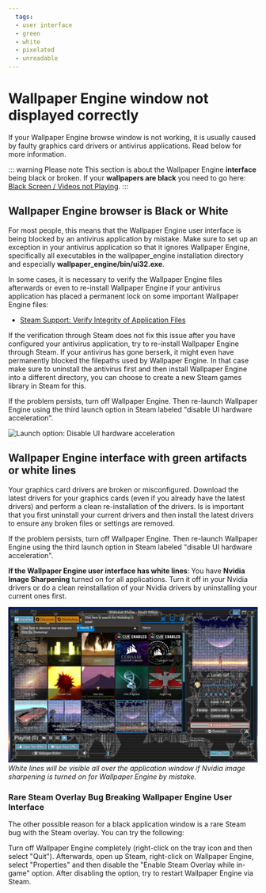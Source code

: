 ```yaml
---
  tags:
  - user interface
  - green
  - white
  - pixelated
  - unreadable
---
```


# Wallpaper Engine window not displayed correctly

If your Wallpaper Engine browse window is not working, it is usually caused by faulty graphics card drivers or antivirus applications. Read below for more information.

::: warning Please note
This section is about the Wallpaper Engine **interface** being black or broken. If your **wallpapers are black** you need to go here: [Black Screen / Videos not Playing](/noshow/notplaying.html).
:::

## Wallpaper Engine browser is Black or White

For most people, this means that the Wallpaper Engine user interface is being blocked by an antivirus application by mistake. Make sure to set up an exception in your antivirus application so that it ignores Wallpaper Engine, specifically all executables in the wallpaper_engine installation directory and especially **wallpaper_engine/bin/ui32.exe**.

In some cases, it is necessary to verify the Wallpaper Engine files afterwards or even to re-install Wallpaper Engine if your antivirus application has placed a permanent lock on some important Wallpaper Engine files:

* [Steam Support: Verify Integrity of Application Files](https://support.steampowered.com/kb_article.php?ref=2037-QEUH-3335)

If the verification through Steam does not fix this issue after you have configured your antivirus application, try to re-install Wallpaper Engine through Steam. If your antivirus has gone berserk, it might even have permanently blocked the filepaths used by Wallpaper Engine. In that case make sure to uninstall the antivirus first and then install Wallpaper Engine into a different directory, you can choose to create a new Steam games library in Steam for this.

If the problem persists, turn off Wallpaper Engine. Then re-launch Wallpaper Engine using the third launch option in Steam labeled "disable UI hardware acceleration".

![Launch option: Disable UI hardware acceleration](/img/faq/steam_launch_option.jpg)

## Wallpaper Engine interface with green artifacts or white lines

Your graphics card drivers are broken or misconfigured. Download the latest drivers for your graphics cards (even if you already have the latest drivers) and perform a clean re-installation of the drivers. Is is important that you first uninstall your current drivers and then install the latest drivers to ensure any broken files or settings are removed.

If the problem persists, turn off Wallpaper Engine. Then re-launch Wallpaper Engine using the third launch option in Steam labeled "disable UI hardware acceleration".

**If the Wallpaper Engine user interface has white lines**: You have **Nvidia Image Sharpening** turned on for all applications. Turn it off in your Nvidia drivers or do a clean reinstallation of your Nvidia drivers by uninstalling your current ones first.

![Nvidia Image Sharpening Issue](./imagesharpening.png)
*White lines will be visible all over the application window if Nvidia image sharpening is turned on for Wallpaper Engine by mistake.*

### Rare Steam Overlay Bug Breaking Wallpaper Engine User Interface

The other possible reason for a black application window is a rare Steam bug with the Steam overlay. You can try the following:

Turn off Wallpaper Engine completely (right-click on the tray icon and then select "Quit"). Afterwards, open up Steam, right-click on Wallpaper Engine, select "Properties" and then disable the "Enable Steam Overlay while in-game" option. After disabling the option, try to restart Wallpaper Engine via Steam. 